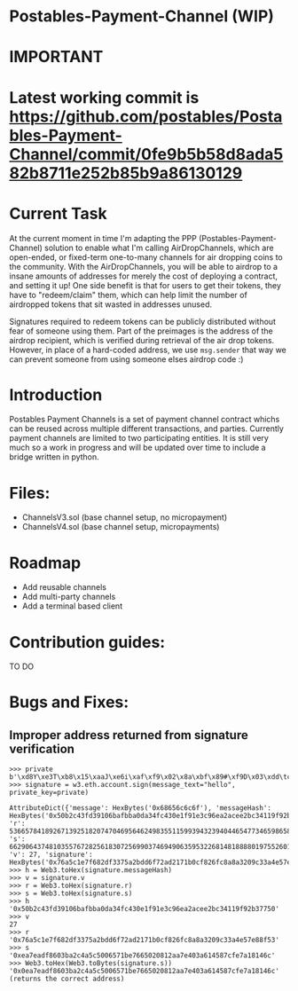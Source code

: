 # Postables-Payment-Channel (WIP)

# IMPORTANT
# Latest working commit is https://github.com/postables/Postables-Payment-Channel/commit/0fe9b5b58d8ada582b8711e252b85b9a86130129


# Current Task

At the current moment in time I'm adapting the PPP (Postables-Payment-Channel) solution to enable what I'm calling AirDropChannels, which are open-ended, or fixed-term one-to-many channels for air dropping coins to the community. With the AirDropChannels, you will be able to airdrop to a insane amounts of addresses for merely the cost of deploying a contract, and setting it up! One side benefit is that for users to get their tokens, they have to "redeem/claim" them, which can help limit the number of airdropped tokens that sit wasted in addresses unused.

Signatures required to redeem tokens can be publicly distributed without fear of someone using them. Part of the preimages is the address of the airdrop recipient, which is verified during retrieval of the air drop tokens. However, in place of a hard-coded address, we use `msg.sender` that way we can prevent someone from using someone elses airdrop code :)

# Introduction

Postables Payment Channels is a set of payment channel contract whichs can be reused across multiple different transactions, and parties. Currently payment channels are limited to two participating entities. It is still very much so a work in progress and will be updated over time to include a bridge written in python.



# Files:

- ChannelsV3.sol (base channel setup, no micropayment)
- ChannelsV4.sol (base channel setup, micropayments)

# Roadmap


- Add reusable channels
- Add multi-party channels
- Add a terminal based client



# Contribution guides:
TO DO


# Bugs and Fixes:

## Improper  address returned from signature verification
```
>>> private
b'\xd8Y\xe3T\xb8\x15\xaaJ\xe6i\xaf\xf9\x02\x8a\xbf\x89#\xf9D\x03\xdd\tc\xf2\xed\xc3\x9eQ\r\x98\xb7|'
>>> signature = w3.eth.account.sign(message_text="hello", private_key=private) 

AttributeDict({'message': HexBytes('0x68656c6c6f'), 'messageHash': HexBytes('0x50b2c43fd39106bafbba0da34fc430e1f91e3c96ea2acee2bc34119f92b37750'), 'r': 53665784189267139251820747046956462498355115993943239404465477346598658281299, 's': 6629064374810355767282561830725699037469490635953226814818888019755260187756, 'v': 27, 'signature': HexBytes('0x76a5c1e7f682df3375a2bdd6f72ad2171b0cf826fc8a8a3209c33a4e57e88f530ea7eadf8603ba2c4a5c5006571be7665020812aa7e403a614587cfe7a18146c1b')})
>>> h = Web3.toHex(signature.messageHash)
>>> v = signature.v
>>> r = Web3.toHex(signature.r)
>>> s = Web3.toHex(signature.s)
>>> h
'0x50b2c43fd39106bafbba0da34fc430e1f91e3c96ea2acee2bc34119f92b37750'
>>> v
27
>>> r
'0x76a5c1e7f682df3375a2bdd6f72ad2171b0cf826fc8a8a3209c33a4e57e88f53'
>>> s
'0xea7eadf8603ba2c4a5c5006571be7665020812aa7e403a614587cfe7a18146c'
>>> Web3.toHex(Web3.toBytes(signature.s))
'0x0ea7eadf8603ba2c4a5c5006571be7665020812aa7e403a614587cfe7a18146c' (returns the correct address)
```
